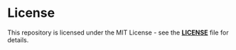 # License
This repository is licensed under the MIT License - see the [**LICENSE**](https://github.com/en-c-bot/simple-fixture-devtools/blob/main/LICENSE) file for details.
